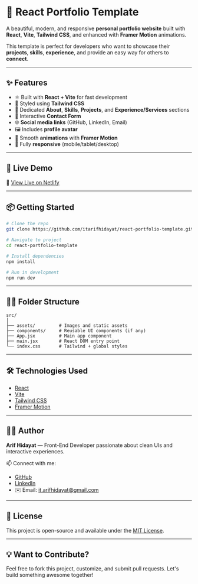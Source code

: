 # 🚀 React Portfolio Template

A beautiful, modern, and responsive **personal portfolio website** built with **React**, **Vite**, **Tailwind CSS**, and enhanced with **Framer Motion** animations.

This template is perfect for developers who want to showcase their **projects**, **skills**, **experience**, and provide an easy way for others to **connect**.

---

## ✨ Features

- ⚛️ Built with **React + Vite** for fast development
- 🎨 Styled using **Tailwind CSS**
- 🧠 Dedicated **About**, **Skills**, **Projects**, and **Experience/Services** sections
- 💬 Interactive **Contact Form**
- 🌐 **Social media links** (GitHub, LinkedIn, Email)
- 🖼️ Includes **profile avatar**
- 💫 Smooth **animations** with **Framer Motion**
- 📱 Fully **responsive** (mobile/tablet/desktop)

---

## 📸 Live Demo

🔗 [View Live on Netlify](https://react-portfolio-template-arif.netlify.app/)

---

## 📦 Getting Started

```bash
# Clone the repo
git clone https://github.com/itarifhidayat/react-portfolio-template.git

# Navigate to project
cd react-portfolio-template

# Install dependencies
npm install

# Run in development
npm run dev
```

---

## 🧑‍💻 Folder Structure

```
src/
│
├── assets/         # Images and static assets
├── components/     # Reusable UI components (if any)
├── App.jsx         # Main app component
├── main.jsx        # React DOM entry point
└── index.css       # Tailwind + global styles
```

---

## 🛠️ Technologies Used

- [React](https://reactjs.org/)
- [Vite](https://vitejs.dev/)
- [Tailwind CSS](https://tailwindcss.com/)
- [Framer Motion](https://www.framer.com/motion/)

---

## 🙋‍♂️ Author

**Arif Hidayat** — Front-End Developer passionate about clean UIs and interactive experiences.

📫 Connect with me:
- [GitHub](https://github.com/itarifhidayat)
- [LinkedIn](https://linkedin.com/in/itarifhidayat)
- ✉️ Email: it.arifhidayat@gmail.com

---

## 📄 License

This project is open-source and available under the [MIT License](LICENSE).

---

## 💡 Want to Contribute?

Feel free to fork this project, customize, and submit pull requests. Let's build something awesome together!
